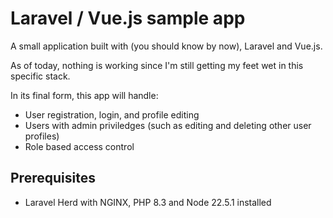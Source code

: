 # Laravel / Vue.js sample app

A small application built with (you should know by now), Laravel and Vue.js.

As of today, nothing is working since I'm still getting my feet wet in this specific stack.

In its final form, this app will handle:
- User registration, login, and profile editing
- Users with admin priviledges (such as editing and deleting other user profiles)
- Role based access control

## Prerequisites
- Laravel Herd with NGINX, PHP 8.3 and Node 22.5.1 installed
